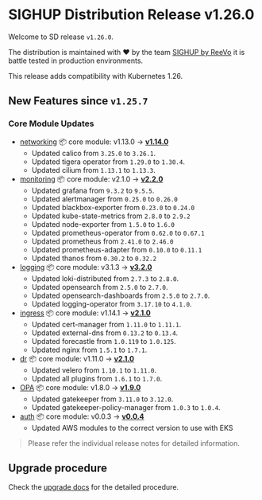 # SIGHUP Distribution Release v1.26.0

Welcome to SD release `v1.26.0`.

The distribution is maintained with ❤️ by the team [SIGHUP by ReeVo](https://sighup.io/) it is battle tested in production environments.

This release adds compatibility with Kubernetes 1.26.

## New Features since `v1.25.7`

### Core Module Updates

- [networking](https://github.com/sighupio/fury-kubernetes-networking) 📦 core module: v1.13.0 -> [**v1.14.0**](https://github.com/sighupio/fury-kubernetes-networking/releases/tag/v1.14.0)
  - Updated calico from `3.25.0` to `3.26.1`.
  - Updated tigera operator from `1.29.0` to `1.30.4`.
  - Updated cilium from `1.13.1` to `1.13.3`.
- [monitoring](https://github.com/sighupio/fury-kubernetes-monitoring) 📦 core module: v2.1.0 -> [**v2.2.0**](https://github.com/sighupio/fury-kubernetes-monitoring/releases/tag/v2.2.0)
  - Updated grafana from `9.3.2` to `9.5.5`.
  - Updated alertmanager from `0.25.0` to `0.26.0`
  - Updated blackbox-exporter from `0.23.0` to `0.24.0`
  - Updated kube-state-metrics from `2.8.0` to `2.9.2`
  - Updated node-exporter from `1.5.0` to `1.6.0`
  - Updated prometheus-operator from `0.62.0` to `0.67.1`
  - Updated prometheus from `2.41.0` to `2.46.0`
  - Updated prometheus-adapter from `0.10.0` to `0.11.1`
  - Updated thanos from `0.30.2` to `0.32.2`
- [logging](https://github.com/sighupio/fury-kubernetes-logging) 📦 core module: v3.1.3 -> [**v3.2.0**](https://github.com/sighupio/fury-kubernetes-logging/releases/tag/v3.2.0)
  - Updated loki-distributed from `2.7.3` to `2.8.0`.
  - Updated opensearch from `2.5.0` to `2.7.0`.
  - Updated opensearch-dashboards from `2.5.0` to `2.7.0`.
  - Updated logging-operator from `3.17.10` to `4.1.0`.
- [ingress](https://github.com/sighupio/fury-kubernetes-ingress) 📦 core module: v1.14.1 -> [**v2.1.0**](https://github.com/sighupio/fury-kubernetes-ingress/releases/tag/v2.1.0)
  - Updated cert-manager from `1.11.0` to `1.11.1`.
  - Updated external-dns from `0.13.2` to `0.13.4`.
  - Updated forecastle from `1.0.119` to `1.0.125`.
  - Updated nginx from `1.5.1` to `1.7.1`.
- [dr](https://github.com/sighupio/fury-kubernetes-dr) 📦 core module: v1.11.0 -> [**v2.1.0**](https://github.com/sighupio/fury-kubernetes-dr/releases/tag/v2.1.0)
  - Updated velero from `1.10.1` to `1.11.0`.
  - Updated all plugins from `1.6.1` to `1.7.0`.
- [OPA](https://github.com/sighupio/fury-kubernetes-opa) 📦 core module: v1.8.0 -> [**v1.9.0**](https://github.com/sighupio/fury-kubernetes-opa/releases/tag/v1.9.0)
  - Updated gatekeeper from `3.11.0` to `3.12.0`.
  - Updated gatekeeper-policy-manager from `1.0.3` to `1.0.4`.
- [auth](https://github.com/sighupio/fury-kubernetes-auth) 📦 core module: v0.0.3 -> [**v0.0.4**](https://github.com/sighupio/fury-kubernetes-auth/releases/tag/v0.0.4)
  - Updated AWS modules to the correct version to use with EKS
  
> Please refer the individual release notes for detailed information.

## Upgrade procedure

Check the [upgrade docs](https://github.com/sighupio/furyctl/tree/main/docs/upgrades/kfd/README.md) for the detailed procedure.

